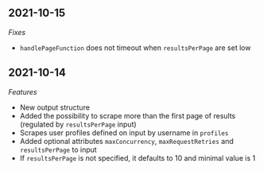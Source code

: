 ## 2021-10-15
*Fixes*
- `handlePageFunction` does not timeout when `resultsPerPage` are set low
## 2021-10-14
*Features*
- New output structure
- Added the possibility to scrape more than the first page of results (regulated by `resultsPerPage` input)
- Scrapes user profiles defined on input by username in `profiles`
- Added optional attributes `maxConcurrency`, `maxRequestRetries` and `resultsPerPage` to input
- If `resultsPerPage` is not specified, it defaults to 10 and minimal value is 1
